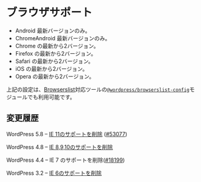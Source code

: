 <!--
# Browser support
-->
# ブラウザサポート

<!--
Last 1 Android versions.  
Last 1 ChromeAndroid versions.  
Last 2 Chrome versions.  
Last 2 Firefox versions.  
Last 2 Safari versions.  
Last 2 iOS versions.  
Last 2 Edge versions.  
Last 2 Opera versions.  
Browsers with > 1% usage based on [can I use browser usage table](https://caniuse.com/usage-table)
-->
- Android 最新バージョンのみ。
- ChromeAndroid 最新バージョンのみ。
- Chrome の最新から2バージョン。
- Firefox の最新から2バージョン。
- Safari の最新から2バージョン。
- iOS の最新から2バージョン。
- Opera の最新から2バージョン。

<!--
The above configuration is also available in the [`@wordpress/browserslist-config`](https://github.com/WordPress/gutenberg/tree/master/packages/browserslist-config) module for [Browserslist](https://www.npmjs.com/package/browserslist) compatible tooling.
-->
上記の設定は、[Browserslist](https://www.npmjs.com/package/browserslist)対応ツールの[`@wordpress/browserslist-config`](https://github.com/WordPress/gutenberg/tree/master/packages/browserslist-config)モジュールでも利用可能です。

<!--
## Changelog
-->
## 変更履歴

<!--
WordPress 5.8 – [Removed support for IE 11](https://make.wordpress.org/core/2021/04/22/ie-11-support-phase-out-plan/) ([#53077](https://core.trac.wordpress.org/ticket/53077))
-->
WordPress 5.8 – [IE 11のサポートを削除](https://make.wordpress.org/core/2021/04/22/ie-11-support-phase-out-plan/) ([#53077](https://core.trac.wordpress.org/ticket/53077))

<!--
WordPress 4.8 – [IE 8, 9, and 10](https://make.wordpress.org/core/2017/04/23/target-browser-coverage/)
-->
WordPress 4.8 – [IE 8,9,10のサポートを削除](https://make.wordpress.org/core/2017/04/23/target-browser-coverage/)

<!--
WordPress 4.4 – Removed support for IE 7 ([#18199](https://core.trac.wordpress.org/ticket/18199))
-->
WordPress 4.4 – IE 7 のサポートを削除([#18199](https://core.trac.wordpress.org/ticket/18199))

<!--
WordPress 3.2 – [Removed support for IE 6](https://make.wordpress.org/core/2011/03/18/wordpress-3-2-the-plan-faster-lighter/)
-->
WordPress 3.2 – [IE 6のサポートを削除](https://make.wordpress.org/core/2011/03/18/wordpress-3-2-the-plan-faster-lighter/)